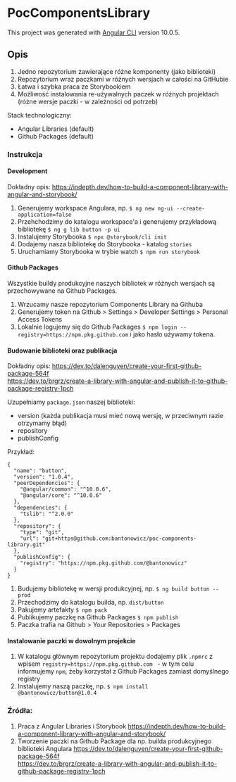 # PocComponentsLibrary

This project was generated with [Angular CLI](https://github.com/angular/angular-cli) version 10.0.5.

## Opis

1. Jedno repozytorium zawierające różne komponenty (jako biblioteki)
2. Repozytorium wraz paczkami w różnych wersjach w całości na GitHubie
3. Łatwa i szybka praca ze Storybookiem
4. Możliwość instalowania re-używalnych paczek w różnych projektach (różne wersje paczki - w zależności od potrzeb)

Stack technologiczny:
- Angular Libraries (default)
- Github Packages (default)

### Instrukcja

#### Development

Dokładny opis: https://indepth.dev/how-to-build-a-component-library-with-angular-and-storybook/

1. Generujemy workspace Angulara, np. `$ ng new ng-ui --create-application=false`
2. Przehchodzimy do katalogu workspace'a i generujemy przykładową bibliotekę `$ ng g lib button -p ui`
3. Instalujemy Storybooka `$ npx @storybook/cli init`
4. Dodajemy nasza bibliotekę do Storybooka - katalog `stories`
5. Uruchamiamy Storybooka w trybie watch `$ npm run storybook`

#### Github Packages

Wszystkie buildy produkcyjne naszych bibliotek w różnych wersjach są przechowywane na Github Packages.

1. Wrzucamy nasze repozytorium Components Library na Githuba
2. Generujemy token na Github > Settings > Developer Settings > Personal Access Tokens
3. Lokalnie logujemy się do Github Packages `$ npm login --registry=https://npm.pkg.github.com` i jako hasło używamy tokena.

#### Budowanie biblioteki oraz publikacja

Dokładny opis:
https://dev.to/dalenguyen/create-your-first-github-package-564f<br>
https://dev.to/brgrz/create-a-library-with-angular-and-publish-it-to-github-package-registry-1pch

Uzupełniamy `package.json` naszej biblioteki:
- version (każda publikacja musi mieć nową wersję, w przeciwnym razie otrzymamy błąd)
- repository
- publishConfig

Przykład:

```
{
  "name": "button",
  "version": "1.0.4",
  "peerDependencies": {
    "@angular/common": "^10.0.6",
    "@angular/core": "^10.0.6"
  },
  "dependencies": {
    "tslib": "^2.0.0"
  },
  "repository": {
    "type": "git",
    "url": "git+https@github.com:bantonowicz/poc-components-library.git"
  },
  "publishConfig": {
    "registry": "https://npm.pkg.github.com/@bantonowicz"
  }
}
```

1. Budujemy bibliotekę w wersji produkcyjnej, np. `$ ng build button --prod`
2. Przechodzimy do katalogu builda, np. `dist/button`
3. Pakujemy artefakty `$ npm pack`
4. Publikujemy paczkę na Github Packages `$ npm publish`
5. Paczka trafia na Github > Your Repositories > Packages

#### Instalowanie paczki w dowolnym projekcie

1. W katalogu głównym repozytorium projektu dodajemy plik `.npmrc` z wpisem `registry=https://npm.pkg.github.com
` - w tym celu informujemy `npm`, żeby korzystał z Github Packages zamiast domyślnego registry
2. Instalujemy naszą paczkę, np. `$ npm install @bantonowicz/button@1.0.4`

### Źródła:
1. Praca z Angular Libraries i Storybook
https://indepth.dev/how-to-build-a-component-library-with-angular-and-storybook/
2. Tworzenie paczki na Github Package dla np. builda produkcyjnego biblioteki Angulara
https://dev.to/dalenguyen/create-your-first-github-package-564f<br>
https://dev.to/brgrz/create-a-library-with-angular-and-publish-it-to-github-package-registry-1pch
